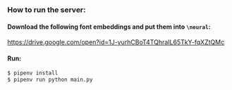 ### How to run the server:

#### Download the following font embeddings and put them into `\neural`:
https://drive.google.com/open?id=1J-yurhCBoT4TQhraIL65TkY-fqXZtQMc

#### Run:
```bash
$ pipenv install
$ pipenv run python main.py
```
